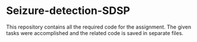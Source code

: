 # Seizure-detection-SDSP
This repository contains all the required code for the assignment. The given tasks were accomplished and the related code is saved in separate files. 

